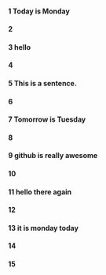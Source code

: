 #### 1 Today is Monday
#### 2
#### 3 hello
#### 4
#### 5 This is a sentence.
#### 6
#### 7 Tomorrow is Tuesday
#### 8
#### 9 github is really awesome
#### 10
#### 11 hello there again
#### 12
#### 13 it is monday today
#### 14
#### 15